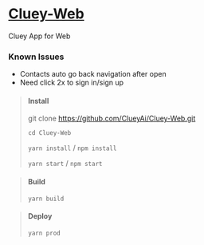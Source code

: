 # <a href='https://app.cluey.pt'>Cluey-Web</a>
Cluey App for Web

### Known Issues
- Contacts auto go back navigation after open
- Need click 2x to sign in/sign up

> #### Install
> git clone https://github.com/ClueyAi/Cluey-Web.git
> 
> <code>cd Cluey-Web</code>
> 
> <code>yarn install</code> / <code>npm install</code>
> 
> <code>yarn start</code> / <code>npm start</code>

> #### Build
> <code>yarn build</code>

> #### Deploy
> <code>yarn prod</code>